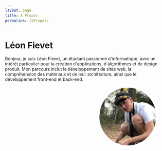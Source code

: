```yaml
---
layout: page
title: A Propos
permalink: /aPropos/
---
```


# Léon Fievet

Bonjour, je suis Léon Fievet, un étudiant passionné d'informatique, avec un intérêt particulier pour la création d'applications, d'algorithmes et de design produit. Mon parcours inclut le développement de sites web, la compréhension des matériaux et de leur architecture, ainsi que le développement front-end et back-end.

<img src="/assets/img/leon-fievet.png" alt="Léon Fievet" style="width: 200px; height: 200px; border-radius: 50%; float: right; margin-left: 20px; margin-bottom: 20px;">

